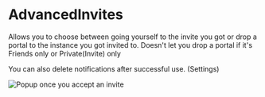# AdvancedInvites
Allows you to choose between going yourself to the invite you got or drop a portal
to the instance you got invited to.
Doesn't let you drop a portal if it's Friends only or Private(Invite) only

You can also delete notifications after successful use. (Settings)

![Popup once you accept an invite](https://i.imgur.com/2J0TMxi.png)

